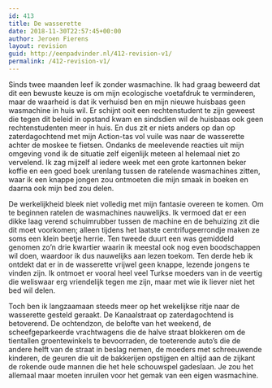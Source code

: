 ```yaml
---
id: 413
title: De wasserette
date: 2018-11-30T22:57:45+00:00
author: Jeroen Fierens
layout: revision
guid: http://eenpadvinder.nl/412-revision-v1/
permalink: /412-revision-v1/
---
```

Sinds twee maanden leef ik zonder wasmachine. Ik had graag beweerd dat dit een bewuste keuze is om mijn ecologische voetafdruk te verminderen, maar de waarheid is dat ik verhuisd ben en mijn nieuwe huisbaas geen wasmachine in huis wil. Er schijnt ooit een rechtenstudent te zijn geweest die tegen dit beleid in opstand kwam en sindsdien wil de huisbaas ook geen rechtenstudenten meer in huis. En dus zit er niets anders op dan op zaterdagochtend met mijn Action-tas vol vuile was naar de wasserette achter de moskee te fietsen. Ondanks de meelevende reacties uit mijn omgeving vond ik de situatie zelf eigenlijk meteen al helemaal niet zo vervelend. Ik zag mijzelf al iedere week met een grote kartonnen beker koffie en een goed boek urenlang tussen de ratelende wasmachines zitten, waar ik een knappe jongen zou ontmoeten die mijn smaak in boeken en daarna ook mijn bed zou delen.

De werkelijkheid bleek niet volledig met mijn fantasie overeen te komen. Om te beginnen ratelen de wasmachines nauwelijks. Ik vermoed dat er een dikke laag verend schuimrubber tussen de machine en de behuizing zit die dit moet voorkomen; alleen tijdens het laatste centrifugeerrondje maken ze soms een klein beetje herrie. Ten tweede duurt een was gemiddeld genomen zo’n drie kwartier waarin ik meestal ook nog even boodschappen wil doen, waardoor ik dus nauwelijks aan lezen toekom. Ten derde heb ik ontdekt dat er in de wasserette vrijwel geen knappe, lezende jongens te vinden zijn. Ik ontmoet er vooral heel veel Turkse moeders van in de veertig die weliswaar erg vriendelijk tegen me zijn, maar met wie ik liever niet het bed wil delen.

Toch ben ik langzaamaan steeds meer op het wekelijkse ritje naar de wasserette gesteld geraakt. De Kanaalstraat op zaterdagochtend is betoverend. De ochtendzon, de belofte van het weekend, de scheefgeparkeerde vrachtwagens die de halve straat blokkeren om de tientallen groentewinkels te bevoorraden, de toeterende auto’s die de andere helft van de straat in beslag nemen, de moeders met schreeuwende kinderen, de geuren die uit de bakkerijen opstijgen en altijd aan de zijkant de rokende oude mannen die het hele schouwspel gadeslaan. Je zou het allemaal maar moeten inruilen voor het gemak van een eigen wasmachine.